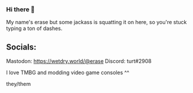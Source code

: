 ### Hi there 👋
My name's erase but some jackass is squatting it on here, so you're stuck typing a ton of dashes.

## Socials:
Mastodon: https://wetdry.world/@erase
Discord: turt#2908

I love TMBG and modding video game consoles ^^

they/them
